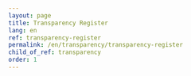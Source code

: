 ```yaml
---
layout: page
title: Transparency Register
lang: en
ref: transparency-register
permalink: /en/transparency/transparency-register
child_of_ref: transparency
order: 1
---
```

